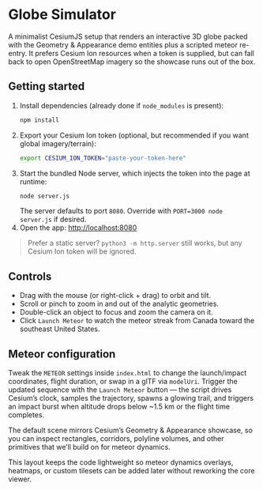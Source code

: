 # Globe Simulator

A minimalist CesiumJS setup that renders an interactive 3D globe packed with the Geometry & Appearance demo entities plus a scripted meteor re-entry. It prefers Cesium Ion resources when a token is supplied, but can fall back to open OpenStreetMap imagery so the showcase runs out of the box.

## Getting started

1. Install dependencies (already done if `node_modules` is present):
   ```bash
   npm install
   ```
2. Export your Cesium Ion token (optional, but recommended if you want global imagery/terrain):
   ```bash
   export CESIUM_ION_TOKEN="paste-your-token-here"
   ```
3. Start the bundled Node server, which injects the token into the page at runtime:
   ```bash
   node server.js
   ```
   The server defaults to port `8080`. Override with `PORT=3000 node server.js` if desired.
4. Open the app: <http://localhost:8080>

> Prefer a static server? `python3 -m http.server` still works, but any Cesium Ion token will be ignored.

## Controls

- Drag with the mouse (or right-click + drag) to orbit and tilt.
- Scroll or pinch to zoom in and out of the analytic geometries.
- Double-click an object to focus and zoom the camera on it.
- Click `Launch Meteor` to watch the meteor streak from Canada toward the southeast United States.

## Meteor configuration

Tweak the `METEOR` settings inside `index.html` to change the launch/impact coordinates, flight duration, or swap in a glTF via `modelUri`. Trigger the updated sequence with the `Launch Meteor` button — the script drives Cesium’s clock, samples the trajectory, spawns a glowing trail, and triggers an impact burst when altitude drops below ~1.5 km or the flight time completes.

The default scene mirrors Cesium’s Geometry & Appearance showcase, so you can inspect rectangles, corridors, polyline volumes, and other primitives that we’ll build on for meteor dynamics.

This layout keeps the code lightweight so meteor dynamics overlays, heatmaps, or custom tilesets can be added later without reworking the core viewer.
